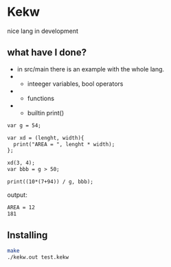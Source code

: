 # Kekw

nice lang in development

## what have I done?
+ in src/main there is an example with the whole lang.
+ + inteeger variables, bool operators
+ + functions
+ + builtin print()

```txt
var g = 54;

var xd = (lenght, width){
  print("AREA = ", lenght * width);
};

xd(3, 4);
var bbb = g > 50;

print((10*(7+94)) / g, bbb);
```

output:
```txt
AREA = 12
181
```

## Installing
```sh
make
./kekw.out test.kekw
```